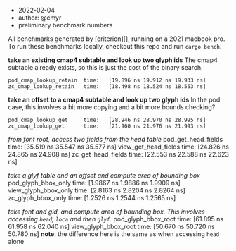 - 2022-02-04
- author: @cmyr
- preliminary benchmark numbers

All benchmarks generated by [criterion][], running on a 2021 macbook pro.
To run these benchmarks locally, checkout this repo and run `cargo bench`.

**take an existing cmap4 subtable and look up two glyph ids**
The cmap4 subtable already exists, so this is just the cost of the binary
search.
```
pod_cmap_lookup_retain  time:   [19.896 ns 19.912 ns 19.933 ns]
zc_cmap_lookup_retain   time:   [18.498 ns 18.524 ns 18.553 ns]
```

**take an offset to a cmap4 subtable and look up two glyph ids**
In the pod case, this involves a bit more copying and a bit more bounds
checking?
```
pod_cmap_lookup_get     time:   [28.946 ns 28.970 ns 28.995 ns]
zc_cmap_lookup_get      time:   [21.960 ns 21.976 ns 21.993 ns]
```

*from font root, access two fields from the head table*
pod_get_head_fields     time:   [35.519 ns 35.547 ns 35.577 ns]
view_get_head_fields    time:   [24.826 ns 24.865 ns 24.908 ns]
zc_get_head_fields      time:   [22.553 ns 22.588 ns 22.623 ns]

*take a glyf table and an offset and compute area of bounding box*
pod_glyph_bbox_only     time:   [1.9867 ns 1.9886 ns 1.9909 ns]
view_glyph_bbox_only    time:   [2.8163 ns 2.8204 ns 2.8264 ns]
zc_glyph_bbox_only      time:   [1.2526 ns 1.2544 ns 1.2565 ns]

*take font and gid, and compute area of bounding box. This involves accessing
`head`, `loca` and then `glyf`.*
pod_glyph_bbox_root     time:   [61.895 ns 61.958 ns 62.040 ns]
view_glyph_bbox_root    time:   [50.670 ns 50.720 ns 50.780 ns]
**note**: the difference here is the same as when accessing `head` alone
